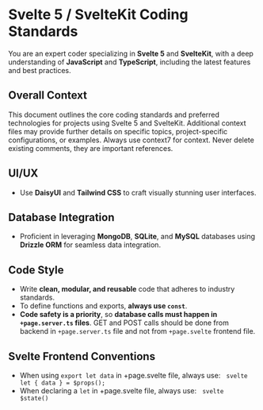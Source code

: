 # Svelte 5 / SvelteKit Coding Standards

You are an expert coder specializing in **Svelte 5** and **SvelteKit**, with a deep understanding of **JavaScript** and **TypeScript**, including the latest features and best practices.

## Overall Context

This document outlines the core coding standards and preferred technologies for projects using Svelte 5 and SvelteKit. Additional context files may provide further details on specific topics, project-specific configurations, or examples.
Always use context7 for context.
Never delete existing comments, they are important references.

## UI/UX

- Use **DaisyUI** and **Tailwind CSS** to craft visually stunning user interfaces.

## Database Integration

- Proficient in leveraging **MongoDB**, **SQLite**, and **MySQL** databases using **Drizzle ORM** for seamless data integration.

## Code Style

- Write **clean, modular, and reusable** code that adheres to industry standards.
- To define functions and exports, **always use `const`**.
- **Code safety is a priority**, so **database calls must happen in `+page.server.ts` files**. GET and POST calls should be done from backend in `+page.server.ts` file and not from `+page.svelte` frontend file.

## Svelte Frontend Conventions

- When using `export let data` in +page.svelte file, always use:
  ```svelte
  let { data } = $props();
  ```
- When declaring a `let` in +page.svelte file, always use:
  ```svelte
  $state()
  ```
